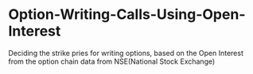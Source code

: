 # Option-Writing-Calls-Using-Open-Interest
Deciding the strike pries for writing options, based on the Open Interest from the option chain data from NSE(National Stock Exchange)
